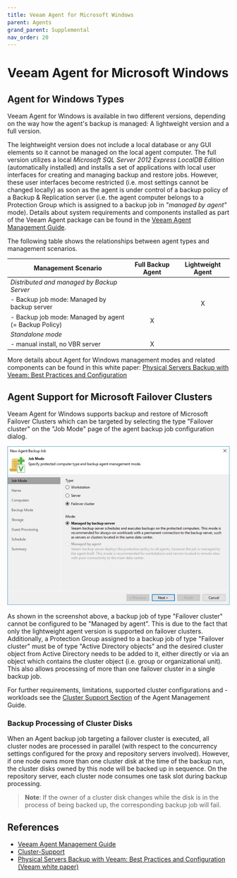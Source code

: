 ```yaml
---
title: Veeam Agent for Microsoft Windows
parent: Agents
grand_parent: Supplemental
nav_order: 20
---
```

# Veeam Agent for Microsoft Windows

## Agent for Windows Types
Veeam Agent for Windows is available in two different versions, depending on the way how the agent's backup is managed: A lightweight version and a full version.

The leightweight version does not include a local database or any GUI elements so it cannot be managed on the local agent computer. The full version utilizes a local *Microsoft SQL Server 2012 Express LocalDB Edition* (automatically installed) and installs a set of applications with local user interfaces for creating and managing backup and restore jobs. However, these user interfaces become restricted (i.e. most settings cannot be changed locally) as soon as the agent is under control of a backup policy of a Backup & Replication server (i.e. the agent computer belongs to a Protection Group which is assigned to a backup job in _"managed by agent"_ mode). Details about system requirements and components installed as part of the Veeam Agent package can be found in the [Veeam Agent Management Guide].

The following table shows the relationships between agent types and management scenarios.

| **Management Scenario** | Full Backup Agent | Lightweight Agent |
| --- | :---: | :---: |
| *Distributed and managed by Backup Server* |  |  |
| - Backup job mode: Managed by backup server |  | X |
| - Backup job mode: Managed by agent (= Backup Policy) | X |  |
| *Standalone mode* |  |  |
| - manual install, no VBR server | X |  |

More details about Agent for Windows management modes and related components can be found in this white paper: [Physical Servers Backup with Veeam: Best Practices and Configuration][VAW Whitepaper]

## Agent Support for Microsoft Failover Clusters
Veeam Agent for Windows supports backup and restore of Microsoft Failover Clusters which can be targeted by selecting the type "Failover cluster" on the "Job Mode" page of the agent backup job configuration dialog.

![cluster-job](media/agent_management_image_jobmode_cluster.png)

As shown in the screenshot above, a backup job of type "Failover cluster" cannot be configured to be "Managed by agent". This is due to the fact that only the lightweight agent version is supported on failover clusters. Additionally, a Protection Group assigned to a backup job of type "Failover cluster" must be of type "Active Directory objects" and the desired cluster object from Active Directory needs to be added to it, either directly or via an object which contains the cluster object (i.e. group or organizational unit). This also allows processing of more than one failover cluster in a single backup job.

For further requirements, limitations, supported cluster configurations and -workloads see the [Cluster Support Section][Cluster-Support] of the Agent Management Guide.

### Backup Processing of Cluster Disks
When an Agent backup job targeting a failover cluster is executed, all cluster nodes are processed in parallel (with respect to the concurrency settings configured for the proxy and repository servers involved). However, if one node owns more than one cluster disk at the time of the backup run, the cluster disks owned by this node will be backed up in sequence. On the repository server, each cluster node consumes one task slot during backup processing.

>**Note**: If the owner of a cluster disk changes while the disk is in the process of being backed up, the corresponding backup job will fail.

## References
- [Veeam Agent Management Guide]
- [Cluster-Support]
- [Physical Servers Backup with Veeam: Best Practices and Configuration (Veeam white paper)][VAW Whitepaper]

<!-- referenced links -->
[Veeam Agent Management Guide]: https://helpcenter.veeam.com/docs/backup/agents/index.html
[Cluster-Support]: https://helpcenter.veeam.com/docs/backup/agents/cluster_support.html
[VAW Whitepaper]: https://www.veeam.com/wp-physical-servers-backup-best-practices-configuration.html
